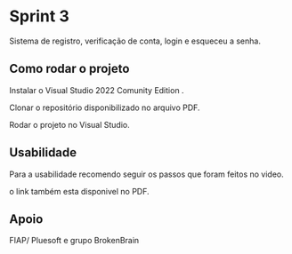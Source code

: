 # Sprint 3

Sistema de registro, verificação de conta, login e esqueceu a senha.

## Como rodar o projeto

Instalar o Visual Studio 2022 Comunity Edition .

Clonar o repositório disponibilizado no arquivo PDF.

Rodar o projeto no Visual Studio.

## Usabilidade

Para a usabilidade recomendo seguir os passos que foram feitos no video.

o link também esta disponivel no PDF.

## Apoio

FIAP/ Pluesoft e grupo BrokenBrain
